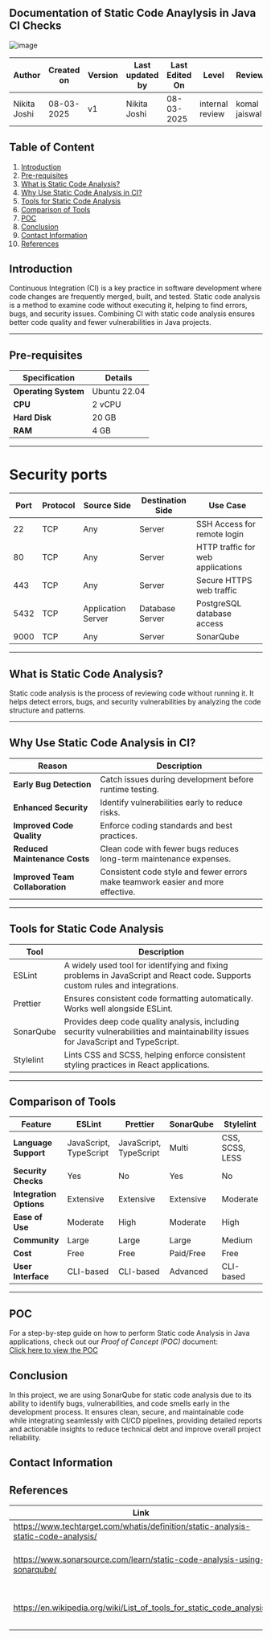 

## **Documentation of Static Code Anaylysis in Java CI Checks**

![image](https://github.com/user-attachments/assets/b164d7bc-c70a-4c68-a5d6-5f6e7d6e6b09)

| **Author** | **Created on** | **Version** | **Last updated by**|**Last Edited On**|**Level** |**Reviewer** |
|------------|---------------------------|-------------|----------------|-----|-------------|-------------|
| Nikita Joshi|  08-03-2025           | v1         | Nikita Joshi    | 08-03-2025    |  internal review | komal jaiswal | 


## **Table of Content**
1. [Introduction](#introduction)
2. [Pre-requisites](#pre-requisites)
3. [What is Static Code Analysis?](#what-is-static-code-analysis)
4. [Why Use Static Code Analysis in CI?](#why-use-static-code-analysis-in-ci)
5. [Tools for Static Code Analysis](#tools-for-static-code-analysis)
6. [Comparison of Tools](#comparison-of-tools)
7. [POC](#poc)
8. [Conclusion](#conclusion)
9. [Contact Information](#contact-information)
10. [References](#references)


## **Introduction**


Continuous Integration (CI) is a key practice in software development where code changes are frequently merged, built, and tested. Static code analysis is a method to examine code without executing it, helping to find errors, bugs, and security issues. Combining CI with static code analysis ensures better code quality and fewer vulnerabilities in Java projects.
___
## **Pre-requisites**


| **Specification**      | **Details**         |
|-------------------------|---------------------|
| **Operating System**    | Ubuntu 22.04      |
| **CPU**                | 2 vCPU             |
| **Hard Disk**             | 20 GB              |
| **RAM**                | 4 GB               |

--- 

# Security ports

| **Port** | **Protocol** | **Source Side**    | **Destination Side** | **Use Case**                     |
|----------|--------------|--------------------|-----------------------|-----------------------------------|
| 22       | TCP          | Any                | Server               | SSH Access for remote login      |
| 80       | TCP          | Any                | Server               | HTTP traffic for web applications|
| 443      | TCP          | Any                | Server               | Secure HTTPS web traffic         |
| 5432     | TCP          | Application Server | Database Server      | PostgreSQL database access       |
| 9000     | TCP          | Any                | Server               |  SonarQube |


___

## **What is Static Code Analysis?**
Static code analysis is the process of reviewing code without running it. It helps detect errors, bugs, and security vulnerabilities by analyzing the code structure and patterns.

---

## **Why Use Static Code Analysis in CI?**

| **Reason**              | **Description**                                                                 |
|--------------------------|---------------------------------------------------------------------------------|
| **Early Bug Detection**  | Catch issues during development before runtime testing.                         |
| **Enhanced Security**    | Identify vulnerabilities early to reduce risks.                                |
| **Improved Code Quality**| Enforce coding standards and best practices.                                   |
| **Reduced Maintenance Costs** |	Clean code with fewer bugs reduces long-term maintenance expenses.|
|**Improved Team Collaboration** |	Consistent code style and fewer errors make teamwork easier and more effective.|

---

## **Tools for Static Code Analysis**  

| Tool         | Description  |  
|-------------|-------------|  
| ESLint      | A widely used tool for identifying and fixing problems in JavaScript and React code. Supports custom rules and integrations. |  
| Prettier    | Ensures consistent code formatting automatically. Works well alongside ESLint. |  
| SonarQube   | Provides deep code quality analysis, including security vulnerabilities and maintainability issues for JavaScript and TypeScript. |  
| Stylelint   | Lints CSS and SCSS, helping enforce consistent styling practices in React applications. |  

---



## **Comparison of Tools**


| **Feature**            | **ESLint**     | **Prettier**    | **SonarQube** | **Stylelint**  | 
|------------------------|---------------|----------------|---------------|---------------|
| **Language Support**   | JavaScript, TypeScript | JavaScript, TypeScript | Multi        | CSS, SCSS, LESS | 
| **Security Checks**    | Yes           | No             | Yes           | No            | 
| **Integration Options** | Extensive     | Extensive      | Extensive     | Moderate      |  
| **Ease of Use**        | Moderate      | High           | Moderate      | High          | 
| **Community**         | Large         | Large          | Large         | Medium        |
| **Cost**               | Free          | Free           | Paid/Free     | Free          |
| **User Interface**     | CLI-based     | CLI-based      | Advanced      | CLI-based     |



___
## **POC**
For a step-by-step guide on how to perform Static code Analysis in Java applications, check out our *Proof of Concept (POC)* document:  
[Click here to view the POC]()


## **Conclusion**

In this project, we are using SonarQube for static code analysis due to its ability to identify bugs, vulnerabilities, and code smells early in the development process. It ensures clean, secure, and maintainable code while integrating seamlessly with CI/CD pipelines, providing detailed reports and actionable insights to reduce technical debt and improve overall project reliability.



## **Contact Information**





## **References**

| **Link** | **Description** |
|------------------------------------------------------|------------------|
| https://www.techtarget.com/whatis/definition/static-analysis-static-code-analysis/| Static Code Anlyasis |
|https://www.sonarsource.com/learn/static-code-analysis-using-sonarqube/| SonarQube for Static Code Analysis |
|https://en.wikipedia.org/wiki/List_of_tools_for_static_code_analysis/|List of Static Code Analysis Tools|
